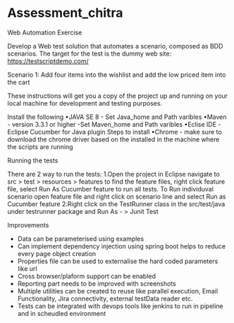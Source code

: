 # Assessment_chitra
 
Web Automation Exercise

Develop a Web test solution that automates a scenario, composed as BDD scenarios. The target for the test is the dummy web site: https://testscriptdemo.com/ 

Scenario 1: Add four items into the wishlist and add the low priced item into the cart

These instructions will get you a copy of the project up and running on your local machine for development and testing purposes.

Install the following
•JAVA SE 8 - Set Java_home and Path varibles
•Maven - version 3.3.1 or higher -Set Maven_home and Path varibles
•Eclise IDE -Eclipse Cucumber for Java plugin Steps to install
•Chrome - make sure to download the chrome driver based on the installed in the machine where the scripts are running

Running the tests

There are 2 way to run the tests:
1.Open the project in Eclipse navigate to src > test > resources > features to find the feature files, right click feature file, select Run As Cucumber feature to run all tests. To Run individuval scenario open feature file and right click on scenario line and select Run as Cucumber feature
2.Right click on the TestRunner class in the src/test/java under testrunner package and  Run As - > Junit Test

Improvements
 - Data can be parameterised using examples
 - Can implement dependency injection using spring boot helps to reduce every page object creation
 - Properties file can be used to externalise the hard coded parameters like url
 - Cross browser/plaform support can be enabled
 - Reporting part needs to be improved with screenshots
 - Multiple utilities can be created to reuse like parallel execution, Email Functionality, Jira connectivity, external testData reader etc.
 - Tests can be integrated with devops tools like jenkins to run in pipeline and in scheudled environment
